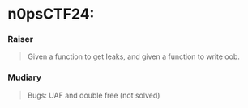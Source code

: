 n0psCTF24:
=======

<h3> Raiser </h3>

> Given a function to get leaks, and given a function to write oob.

<h3> Mudiary </h3>

> Bugs: UAF and double free (not solved)
